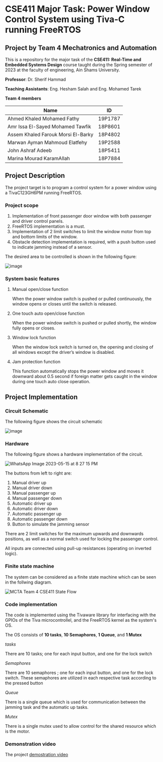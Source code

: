 # CSE411 Major Task: Power Window Control System using Tiva-C running FreeRTOS
## Project by Team 4 Mechatronics and Automation
This is a repository for the major task of the **CSE411: Real-Time and Embedded Systems Design**  course taught during the Spring semester of 2023 at the faculty of engineering, Ain Shams University.

**Professor**: Dr. Sherif Hammad

**Teaching Assistants**: Eng. Hesham Salah and Eng. Mohamed Tarek

**Team 4 members**

| Name | ID |
| --- | --- |
| Ahmed Khaled Mohamed Fathy | 19P1787 |
| Amr Issa El-Sayed Mohamed Tawfik | 18P8601 |
| Assem Khaled Farouk Morsi El-Barky | 18P4802 |
| Marwan Ayman Mahmoud Elatfehy | 19P2588 |
| John Ashraf Adeeb | 18P5411 |
| Marina Mourad KaramAllah | 18P7884 |

## Project Description
The project target is to program a control system for a power window using a TivaC123GH6PM running FreeRTOS.

### Project scope
1. Implementation of front passenger door window with both passenger and driver control
panels.
2. FreeRTOS implementation is a must.
3. Implementation of 2 limit switches to limit the window motor from top and bottom limits of
the window.
4. Obstacle detection implementation is required, with a push button used to indicate jamming instead of a sensor.

The desired area to be controlled is shown in the following figure:

![image](https://github.com/AssemEl-Barky/CSE411-Major-Task-Powerwindowcontrolsystem-using-Tiva-C-running-FreeRTOS-by-Team-4-MCTA/assets/63543410/9b763744-29bb-4c17-afda-add8a0d02ada)

### System basic features
1. Manual open/close function
  
     When the power window switch is pushed or pulled
continuously, the window opens or closes until the switch
is released.

2. One touch auto open/close function

     When the power window switch is pushed or pulled
shortly, the window fully opens or closes.

3. Window lock function

      When the window lock switch is turned on, the opening and closing of
all windows except the driver’s window is disabled.

4. Jam protection function

     This function automatically stops the power window and moves it
downward about 0.5 second if foreign matter gets caught in the
window during one touch auto close operation.

## Project Implementation
### Circuit Schematic
The following figure shows the circuit schematic

![image](https://github.com/AssemEl-Barky/CSE411-Major-Task-Powerwindowcontrolsystem-using-Tiva-C-running-FreeRTOS-by-Team-4-MCTA/assets/63543410/1268f241-f83b-421a-b252-1085f9200c75)
### Hardware
The following figure shows a hardware implementation of the circuit. 

![WhatsApp Image 2023-05-15 at 8 27 15 PM](https://github.com/AssemEl-Barky/CSE411-Major-Task-Powerwindowcontrolsystem-using-Tiva-C-running-FreeRTOS-by-Team-4-MCTA/assets/63543410/889dab75-5344-4f9d-83df-ad73eba094d0)

The buttons from left to right are:
1. Manual driver up
2. Manual driver down
3. Manual passenger up
4. Manual passenger down
5. Automatic driver up
6. Automatic driver down
7. Automatic passenger up
8. Automatic passenger down
9. Button to simulate the jamming sensor

There are 2 limit switches for the maximum upwards and downwards positions, as well as a normal switch used for locking the passenger control.

All inputs are connected using pull-up resistances (operating on inverted logic).
### Finite state machine
The system can be considered as a finite state machine which can be seen in the follwing diagram.

![MCTA Team 4 CSE411 State Flow ](https://github.com/AssemEl-Barky/CSE411-Major-Task-Powerwindowcontrolsystem-using-Tiva-C-running-FreeRTOS-by-Team-4-MCTA/assets/63543410/d54894a5-7e52-43e2-a994-2de049498a12)
### Code implementation
The code is implemented using the Tivaware library for interfacing with the GPIOs of the Tiva microcontrollel, and the FreeRTOS kernel as the system's OS.

The OS consists of **10 tasks**, **10 Semaphores**, **1 Queue**, and **1 Mutex**

_tasks_

There are 10 tasks; one for each input button, and one for the lock switch

_Semaphores_

There are 10 semaphores ; one for each input button, and one for the lock switch. These semaphores are utilized in each respective task according to the pressed button

_Queue_

There is a single queue which is used for communication between the jamming task and the automatic up tasks.

_Mutex_

There is a single mutex used to allow control for the shared resource which is the motor.
### Demonstration video
The project [demostration video](https://drive.google.com/drive/folders/1Wlv8UiPhQYOf2a-1ebrvUrTnOT7fQLjv?usp=sharing) 

